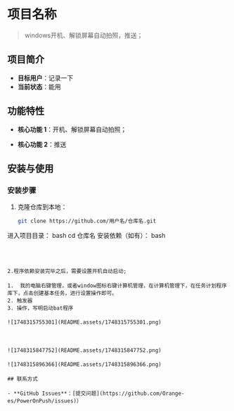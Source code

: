 # 项目名称

> windows开机、解锁屏幕自动拍照，推送；



## 项目简介

- **目标用户**：记录一下
- **当前状态**：能用

## 功能特性

- **核心功能 1**：开机、解锁屏幕自动拍照；

- **核心功能 2**：推送  

  [ Server酱多语言调用实例]:(https://github.com/easychen/serverchan-demo)	"“Server”"

## 安装与使用

### 安装步骤

1. 克隆仓库到本地：
   ```bash
   git clone https://github.com/用户名/仓库名.git
进入项目目录：
bash
cd 仓库名
安装依赖（如有）：
bash
   ```



2.程序依赖安装完毕之后，需要设置开机自动启动;

1.  我的电脑右键管理，或者window图标右键计算机管理，在计算机管理下，在任务计划程序库下，点击创建基本任务，进行设置操作即可。 
2. 触发器
3. 操作，写明启动bat程序

![1748315755301](README.assets/1748315755301.png)



![1748315847752](README.assets/1748315847752.png)

![1748315896366](README.assets/1748315896366.png)

## 联系方式

- **GitHub Issues**：[提交问题](https://github.com/Orange-es/PowerOnPush/issues)）